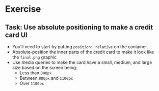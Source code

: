 # Exercise

## Task: Use absolute positioning to make a credit card UI

- You'll need to start by putting `position: relative` on the container.
- Absolute-position the inner parts of the credit card to make it look like the `final.png` graphic
- Use media queries to make the card have a small, medium, and large size based on the screen being:
  - Less than `800px`
  - Between `800px` and `1100px`
  - Over `1100px`
